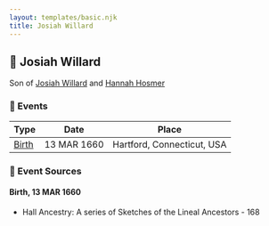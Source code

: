 ```yaml
---
layout: templates/basic.njk
title: Josiah Willard
---
```

## 🔵 Josiah Willard

Son of [Josiah Willard](/people/5/55775674) and [Hannah Hosmer](/people/7/74814464)

### 📆 Events

Type | Date | Place
------ | ------ | ------
[Birth](#event-event-2) | 13 MAR 1660 | Hartford, Connecticut, USA

### 📰 Event Sources

#### <a id="event-event-2"></a> Birth, 13 MAR 1660
* Hall Ancestry: A series of Sketches of the Lineal Ancestors  - 168